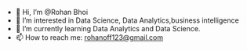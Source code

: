 - 👋 Hi, I’m @Rohan Bhoi
- 👀 I’m interested in Data Science, Data Analytics,business intelligence
- 🌱 I’m currently learning Data Analytics and Data Science.
- 📫 How to reach me: rohanoff123@gmail.com

<!---
Rony123777/Rony123777 is a ✨ special ✨ repository because its `README.md` (this file) appears on your GitHub profile.
You can click the Preview link to take a look at your changes.
--->
